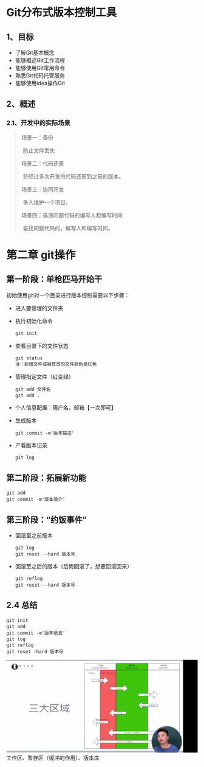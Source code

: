 # Git分布式版本控制工具

## 1、目标

- 了解Git基本概念
- 能够概述Git工作流程
- 能够使用Git常用命令
- 熟悉Git代码托管服务
- 能够使用idea操作Git

## 2、概述

### 2.1、开发中的实际场景

> 场景一：备份
>
> ​          防止文件丢失
>
> 场景二：代码还原
>
> ​        将经过多次开发的代码还原到之前的版本。
>
> 场景三：协同开发
>
> ​        多人维护一个项目。
>
> 场景四：追溯问题代码的编写人和编写时间
>
> ​         查找问题代码的，编写人和编写时间。

# 第二章 git操作

## 第一阶段：单枪匹马开始干

初始使用git对一个目录进行版本控制需要以下步骤：

- 进入要管理的文件夹

- 执行初始化命令

  ```dockerfile
  git init
  ```

- 查看目录下的文件状态

  ```dart
  git status
  注：新增文件或被修改的文件颜色是红色
  ```

- 管理指定文件（红变绿）

  ```
  git add 文件名
  git add .
  ```

- 个人信息配置：用户名，邮箱【一次即可】

- 生成版本

  ```
  git commit -m'版本描述'
  ```

- 产看版本记录

  ```
  git log
  ```

## 第二阶段：拓展新功能

```
git add
git commit -m'版本简介'
```

## 第三阶段：“约饭事件”

+ 回滚至之前版本

  ```
  git log
  git reset --hard 版本号
  ```

+ 回滚至之后的版本（后悔回滚了，想要回滚回来）

  ```
  git reflog
  git reset --hard 版本号
  ```

## 2.4 总结

```
git init
git add
git commit -m'版本信息'
git log
git reflog
git reset -hard 版本号
```

![image-20221015123226262](img/image-20221015123226262.png)工作区、暂存区（缓冲的作用）、版本库
